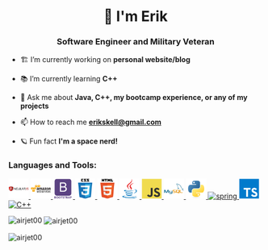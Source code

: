 <h1 align="center">👋 I'm Erik</h1>
<h3 align="center">Software Engineer and Military Veteran</h3>

- 🏗️ I’m currently working on **personal website/blog** <!--(https://github.com/airjet00/FinalProject)-->

- 📚 I’m currently learning **C++**

<!-- - 🗺️ All of my projects are available at [...](...) 

- 🖋️ I regularly write articles on [...](...) -->

- 🧰 Ask me about **Java, C++, my bootcamp experience, or any of my projects**

- 📫 How to reach me **erikskell@gmail.com**

- 🪐 Fun fact **I'm a space nerd!**


<h3 align="left">Languages and Tools:</h3>
<p align="left"> <a href="https://angular.io" target="_blank"> <img src="https://raw.githubusercontent.com/devicons/devicon/master/icons/angularjs/angularjs-original-wordmark.svg" alt="angularjs" width="40" height="40"/> </a> <a href="https://aws.amazon.com" target="_blank"> <img src="https://raw.githubusercontent.com/devicons/devicon/master/icons/amazonwebservices/amazonwebservices-original-wordmark.svg" alt="aws" width="40" height="40"/> </a> <a href="https://getbootstrap.com" target="_blank"> <img src="https://raw.githubusercontent.com/devicons/devicon/master/icons/bootstrap/bootstrap-plain-wordmark.svg" alt="bootstrap" width="40" height="40"/> </a> <a href="https://www.w3schools.com/css/" target="_blank"> <img src="https://raw.githubusercontent.com/devicons/devicon/master/icons/css3/css3-original-wordmark.svg" alt="css3" width="40" height="40"/> </a> <a href="https://www.w3.org/html/" target="_blank"> <img src="https://raw.githubusercontent.com/devicons/devicon/master/icons/html5/html5-original-wordmark.svg" alt="html5" width="40" height="40"/> </a> <a href="https://www.java.com" target="_blank"> <img src="https://raw.githubusercontent.com/devicons/devicon/master/icons/java/java-original.svg" alt="java" width="40" height="40"/> </a> <a href="https://developer.mozilla.org/en-US/docs/Web/JavaScript" target="_blank"> <img src="https://raw.githubusercontent.com/devicons/devicon/master/icons/javascript/javascript-original.svg" alt="javascript" width="40" height="40"/> </a> <a href="https://www.mysql.com/" target="_blank"> <img src="https://raw.githubusercontent.com/devicons/devicon/master/icons/mysql/mysql-original-wordmark.svg" alt="mysql" width="40" height="40"/> </a> <a href="https://www.python.org" target="_blank"> <img src="https://raw.githubusercontent.com/devicons/devicon/master/icons/python/python-original.svg" alt="python" width="40" height="40"/> </a> <a href="https://spring.io/" target="_blank"> <img src="https://www.vectorlogo.zone/logos/springio/springio-icon.svg" alt="spring" width="40" height="40"/> </a> <a href="https://www.typescriptlang.org/" target="_blank"> <img src="https://raw.githubusercontent.com/devicons/devicon/master/icons/typescript/typescript-original.svg" alt="typescript" width="40" height="40"/> </a> <a href="https://isocpp.org/" target="_blank"> <img src="https://isocpp.org/assets/images/cpp_logo.png" alt="C++" width="40" height="40"/> </a> </p>

<p><img align="left" src="https://github-readme-stats.vercel.app/api/top-langs?username=airjet00&show_icons=true&locale=en&layout=compact" alt="airjet00" /></p>

<p>&nbsp;<img align="center" src="https://github-readme-stats.vercel.app/api?username=airjet00&show_icons=true&locale=en" alt="airjet00" /></p>

<p><img align="center" src="https://github-readme-streak-stats.herokuapp.com/?user=airjet00&" alt="airjet00" /></p>
